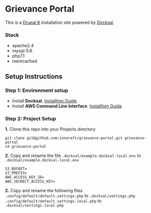 # Grievance Portal
This is a [Drupal 8](https://www.drupal.org/8) installation site powered by [Docksal](https://docksal.io).

### Stack
* apache2.4
* mysql-5.6
* php7.1
* memcached
## Setup Instructions
### Step 1: Environment setup
* Install **Docksal**. [Installtion Guide](https://docksal.io/installation).
* Install **AWS Command Line Interface**. [Installtion Guide](https://docs.aws.amazon.com/cli/latest/userguide/cli-chap-install.html)
### Step 2: Project Setup
**1.** Clone this repo into your Projects directory
```
git clone git@github.com:innoraft/grievance-portal.git grievance-portal
cd grievance-portal
```
**2.** Copy and rename the file `.docksal/example.docksal-local.env` to `.docksal/example.docksal-local.env`
```
S3_BUCKET=
S3_PREFIX=
AWS_ACCESS_KEY_ID=
AWS_SECRECT_ACCESS_KEY=
```
**2.** Copy and rename the following files <br>
`.config/default/default.settings.php` to `.docksal/settings.php` <br>
`.config/default/default.settings.local.php` to `.docksal/settings.local.php` 
